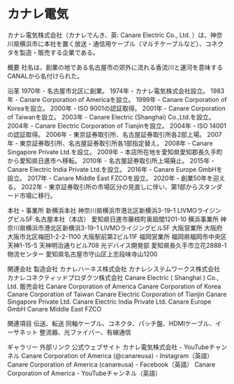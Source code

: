 # カナレ電気

カナレ電気株式会社（カナレでんき、英: Canare Electric Co., Ltd. ）は、神奈川県横浜市に本社を置く放送・通信用ケーブル（マルチケーブルなど）、コネクタを製造・販売する企業である。

概要
社名は、創業の地である名古屋市の郊外に流れる香流川と運河を意味するCANALから名付けられた。

沿革
1970年 - 名古屋市北区に創業。
1974年 - カナレ電気株式会社設立。
1983年 - Canare Corporation of Americaを設立。
1999年 - Canare Corporation of Koreaを設立。
2000年 - ISO 9001の認証取得。
2001年 - Canare Corporation of Taiwanを設立。
2003年 - Canare Electric (Shanghai) Co.,Ltd.を設立。
2004年 - Canare Electric Corporation of Tianjinを設立。
2004年 - ISO 14001の認証取得。
2006年 - 東京証券取引所、名古屋証券取引所各2部上場。
2007年 - 東京証券取引所、名古屋証券取引所各1部指定替え。
2008年 - Canare Singapore Private Ltd.を設立。
2009年 - 本店所在地を愛知県愛知郡長久手町から愛知県日進市へ移転。
2010年 - 名古屋証券取引所上場廃止。
2015年 - Canare Electric India Private Ltd.を設立。
2016年 - Canare Europe GmbHを設立。
2017年 - Canare Middle East FZCOを設立。
2020年 - 創業50年を迎える。
2022年 - 東京証券取引所の市場区分の見直しに伴い、第1部からスタンダード市場に移行。

本社・事業所
新横浜本社
神奈川県横浜市港北区新横浜3-19-1 LIVMOライジングビル5F
名古屋本社（本店）
愛知県日進市藤枝町奥廻間1201-10
横浜事業所
神奈川県横浜市港北区新横浜3-19-1 LIVMOライジングビル5F
大阪営業所
大阪府大阪市北区梅田1-2-2-1100 大阪駅前第2ビル11F
福岡営業所
福岡県福岡市中央区天神1-15-5 天神明治通りビル708
光デバイス開発部
愛知県長久手市立花2888-1
物流センター
愛知県名古屋市守山区上志段味寺山1200

関連会社
製造会社
カナレハーネス株式会社
カナレシステムワークス株式会社
カナレコネクティッドプロダクツ株式会社
Canare Electric ( Shanghai ) Co., Ltd.
販売会社
Canare Corporation of America
Canare Corporation of Korea
Canare Corporation of Taiwan
Canare Electric Corporation of Tianjin
Canare Singapore Private Ltd.
Canare Electric India Private Ltd.
Canare Europe GmbH
Canare Middle East FZCO

関連項目
伝送、転送
同軸ケーブル、コネクタ、パッチ盤、HDMIケーブル、イーサネット
整流器、光ファイバー、有線通信

ギャラリー
外部リンク
公式ウェブサイト
カナレ電気株式会社 - YouTubeチャンネル
Canare Corporation of America (@canareusa) - Instagram（英語）
Canare Corporation of America (canareusa) - Facebook（英語）
Canare Corporation of America - YouTubeチャンネル（英語）